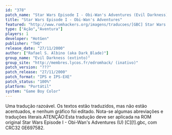 ```yaml
---
id: "378"
patch_name: "Star Wars Episode I - Obi-Wan's Adventures (Evil Darkness)"
title: "Star Wars Episode I - Obi-Wan's Adventures"
featured: "http://www.romhackers.org/imagens/traducoes/[GBC] Star Wars Episode I - Obi-Wan's Adventures - Evil Darkness - 1.png"
type: ["Ação","Aventura"]
players: 1
developer: "HotGen"
publisher: "THQ"
release_date: "27/11/2000"
author: ["Rafael S. Albino (aka Dark_Blade)"]
group_name: "Evil Darkness (extinto)"
group_site: "http://membres.lycos.fr/edromhack/ (inativo)"
patch_version: "???"
patch_release: "27/11/2000"
patch_format: "IPS e IPS-EXE"
patch_status: "100%"
platform: "Portátil"
system: "Game Boy Color"
---
```


Uma tradução razoável. Os textos estão traduzidos, mas não estão acentuados, e nenhum gráfico foi editado. Nota-se algumas abreviações e traduções literais.ATENÇÃO:Esta tradução deve ser aplicada na ROM original Star Wars Episode I - Obi-Wan's Adventures (U) [C][!].gbc, com CRC32 0E697582.